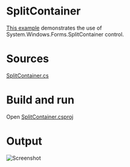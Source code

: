 # SplitContainer

[This example](.) demonstrates the use of System.Windows.Forms.SplitContainer control.

# Sources

[SplitContainer.cs](SplitContainer.cs)

# Build and run

Open [SplitContainer.csproj](SplitContainer.csproj)

# Output

![Screenshot](../../docs/Pictures/Forms/SplitContainer.png)

